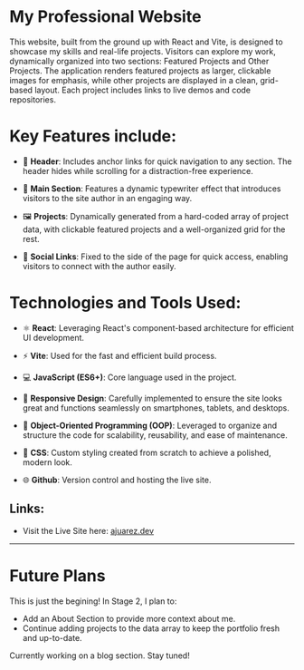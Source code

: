 # My Professional Website

This website, built from the ground up with React and Vite, is designed to showcase my skills and real-life projects. Visitors can explore my work, dynamically organized into two sections: Featured Projects and Other Projects. The application renders featured projects as larger, clickable images for emphasis, while other projects are displayed in a clean, grid-based layout. Each project includes links to live demos and code repositories.

# Key Features include:

- 🧭 **Header**: Includes anchor links for quick navigation to any section. The header hides while scrolling for a distraction-free experience.

- 🎥 **Main Section**: Features a dynamic typewriter effect that introduces visitors to the site author in an engaging way.

- 🖼️ **Projects**: Dynamically generated from a hard-coded array of project data, with clickable featured projects and a well-organized grid for the rest.

- 🔗 **Social Links**: Fixed to the side of the page for quick access, enabling visitors to connect with the author easily.

# Technologies and Tools Used:

- ⚛️ **React**: Leveraging React's component-based architecture for efficient UI development.

- ⚡ **Vite**: Used for the fast and efficient build process.

- 💻 **JavaScript (ES6+)**: Core language used in the project.

- 📱 **Responsive Design**: Carefully implemented to ensure the site looks great and functions seamlessly on smartphones, tablets, and desktops.

- 🧩 **Object-Oriented Programming (OOP)**: Leveraged to organize and structure the code for scalability, reusability, and ease of maintenance.

- 🎨 **CSS**: Custom styling created from scratch to achieve a polished, modern look.

- 🌐 **Github**: Version control and hosting the live site.

## Links:

- Visit the Live Site here: [ajuarez.dev](https://ajuarez.dev)

---

# Future Plans

This is just the begining! In Stage 2, I plan to:

- Add an About Section to provide more context about me.
- Continue adding projects to the data array to keep the portfolio fresh and up-to-date.

Currently working on a blog section. Stay tuned!
